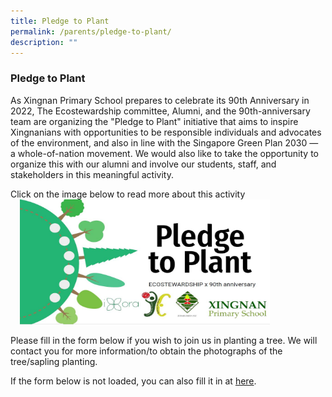```yaml
---
title: Pledge to Plant
permalink: /parents/pledge-to-plant/
description: ""
---
```

### Pledge to Plant

As Xingnan Primary School prepares to celebrate its 90th Anniversary in 2022, The Ecostewardship committee, Alumni, and the 90th-anniversary team are organizing the "Pledge to Plant" initiative that aims to inspire Xingnanians with opportunities to be responsible individuals and advocates of the environment, and also in line with the Singapore Green Plan 2030 — a whole-of-nation movement. We would also like to take the opportunity to organize this with our alumni and involve our students, staff, and stakeholders in this meaningful activity.

Click on the image below to read more about this activity
<a href="https://designrr.page/?id=245411&token=2475520815&type=FP&h=4848"><img src="images/Pledge%20to%20Plant.jpg" style="width:400px;height:200px;margin-left:15px;" align = "Centre"></a>



Please fill in the form below if you wish to join us in planting a tree. We will contact you for more information/to obtain the photographs of the tree/sapling planting.  
  

If the form below is not loaded, you can also fill it in at [here](https://form.gov.sg/61a0d6cfc403570012017c9a).